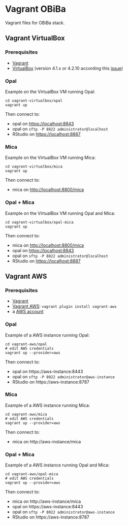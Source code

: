 Vagrant OBiBa
=============

Vagrant files for OBiBa stack.

## Vagrant VirtualBox

### Prerequisites

* [Vagrant](http://www.vagrantup.com/)
* [VirtualBox](https://www.virtualbox.org/) (version 4.1.x or 4.2.10 according this [issue](https://github.com/mitchellh/vagrant/issues/1847))

### Opal

Example on the VirtualBox VM running Opal:

	cd vagrant-virtualbox/opal
	vagrant up

Then connect to:
* opal on [https://localhost:8843](https://localhost:8843)
* opal on `sftp -P 8822 administrator@localhost`
* RStudio on [https://localhost:8887](https://localhost:8887)

### Mica

Example on the VirtualBox VM running Mica:

	cd vagrant-virtualbox/mica
	vagrant up

Then connect to:
* mica on [http://localhost:8800/mica](http://localhost:8800/mica)

### Opal + Mica

Example on the VirtualBox VM running Opal and Mica:

	cd vagrant-virtualbox/opal-mica
	vagrant up

Then connect to:
* mica on [http://localhost:8800/mica](http://localhost:8800/mica)
* opal on [https://localhost:8843](https://localhost:8843)
* opal on `sftp -P 8822 administrator@localhost`
* RStudio on [https://localhost:8887](https://localhost:8887)

## Vagrant AWS

### Prerequisites

* [Vagrant](http://www.vagrantup.com/)
* [Vagrant AWS](https://github.com/mitchellh/vagrant-aws): `vagrant plugin install vagrant-aws`
* a [AWS account](https://aws.amazon.com/)

### Opal

Example of a AWS instance running Opal:

	cd vagrant-aws/opal
	# edit AWS credentials
	vagrant up --provider=aws

Then connect to:
* opal on https://aws-instance:8443
* opal on `sftp -P 8022 administrator@aws-instance`
* RStudio on https://aws-instance:8787

### Mica

Example of a AWS instance running Mica:

	cd vagrant-aws/mica
	# edit AWS credentials
	vagrant up --provider=aws

Then connect to:
* mica on http://aws-instance/mica

### Opal + Mica

Example of a AWS instance running Opal and Mica:

	cd vagrant-aws/opal-mica
	# edit AWS credentials
	vagrant up --provider=aws

Then connect to:
* mica on http://aws-instance/mica
* opal on https://aws-instance:8443
* opal on `sftp -P 8022 administrator@aws-instance`
* RStudio on https://aws-instance:8787 
